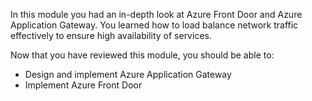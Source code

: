 In this module you had an in-depth look at Azure Front Door and Azure Application Gateway. You learned how to load balance network traffic effectively to ensure high availability of services.

Now that you have reviewed this module, you should be able to:

 -  Design and implement Azure Application Gateway
 -  Implement Azure Front Door
